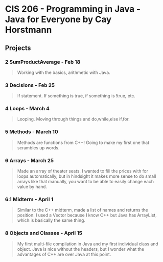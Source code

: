 # CIS 206 - Programming in Java - Java for Everyone by Cay Horstmann

## Projects

### 2 SumProductAverage - Feb 18
>Working with the basics, arithmetic with Java.

### 3 Decisions - Feb 25
>If statement. If something is true, if something is !true, etc.

### 4 Loops - March 4
>Looping. Moving through things and do,while,else if,for.

### 5 Methods - March 10
>Methods are functions from C++! Going to make my first one that scrambles up words.

### 6 Arrays - March 25
>Made an array of theater seats. I wanted to fill the prices with for loops automatically, but in hindsight it
>makes more sense to do small arrays like that manually, you want to be able to easily change each value by hand.

### 6.1 Midterm - April 1
>Similar to the C++ midterm, made a list of names and returns the position. I used a Vector because I know C++
>but Java has ArrayList, which is basically the same thing.

### 8 Objects and Classes - April 15
>My first multi-file compilation in Java and my first individual class and object.
>Java is nice without the headers, but I wonder what the advantages of C++ are over Java at this point.
